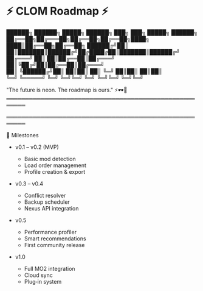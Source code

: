 # ⚡ CLOM Roadmap ⚡

██████╗  ██████╗  █████╗ ██████╗ ███╗   ███╗ █████╗ ██████╗ 
██╔══██╗██╔═══██╗██╔══██╗██╔══██╗████╗ ████║██╔══██╗██╔══██╗
██████╔╝██║   ██║███████║██████╔╝██╔████╔██║███████║██████╔╝
██╔═══╝ ██║   ██║██╔══██║██╔═══╝ ██║╚██╔╝██║██╔══██║██╔═══╝  
██║     ╚██████╔╝██║  ██║██║     ██║ ╚═╝ ██║██║  ██║██║      
╚═╝      ╚═════╝ ╚═╝  ╚═╝╚═╝     ╚═╝     ╚═╝╚═╝  ╚═╝╚═╝      
 
"The future is neon. The roadmap is ours." ⚡🕶️💾
═══════════════════════════════════════════════════════

═══════════════════════════════════════════════════════

🚀 Milestones

+ v0.1 – v0.2 (MVP)
  + Basic mod detection
  + Load order management
  + Profile creation & export

+ v0.3 – v0.4
  + Conflict resolver
  + Backup scheduler
  + Nexus API integration

+ v0.5
  + Performance profiler
  + Smart recommendations
  + First community release

+ v1.0
  + Full MO2 integration
  + Cloud sync
  + Plug‑in system
